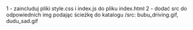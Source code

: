 1 - zaincluduj pliki style.css i index.js do pliku index.html
2 - dodać src do odpowiednich img podając ścieżkę do katalogu /src: bubu_driving.gif, dudu_sad.gif
